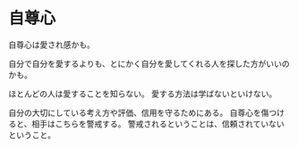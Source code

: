 # 自尊心

自尊心は愛され感かも。

自分で自分を愛するよりも、とにかく自分を愛してくれる人を探した方がいいのかも。

ほとんどの人は愛することを知らない。
愛する方法は学ばないといけない。

自分の大切にしている考え方や評価、信用を守るためにある。
自尊心を傷つけると、相手はこちらを警戒する。
警戒されるということは、信頼されていないということ。
